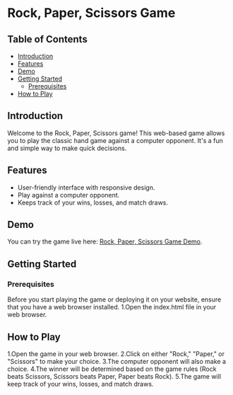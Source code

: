 # Rock, Paper, Scissors Game

## Table of Contents
- [Introduction](#introduction)
- [Features](#features)
- [Demo](#demo)
- [Getting Started](#getting-started)
  - [Prerequisites](#prerequisites)
- [How to Play](#how-to-play)

## Introduction
Welcome to the Rock, Paper, Scissors game! This web-based game allows you to play the classic hand game against a computer opponent. It's a fun and simple way to make quick decisions.

## Features
- User-friendly interface with responsive design.
- Play against a computer opponent.
- Keeps track of your wins, losses, and match draws.

## Demo
You can try the game live here: [Rock, Paper, Scissors Game Demo](https://bala174.github.io/stone_paper_scissor/).

## Getting Started
### Prerequisites
Before you start playing the game or deploying it on your website, ensure that you have a web browser installed.
1.Open the index.html file in your web browser.

## How to Play
1.Open the game in your web browser.
2.Click on either "Rock," "Paper," or "Scissors" to make your choice.
3.The computer opponent will also make a choice.
4.The winner will be determined based on the game rules (Rock beats Scissors, Scissors beats Paper, Paper beats Rock).
5.The game will keep track of your wins, losses, and match draws.
